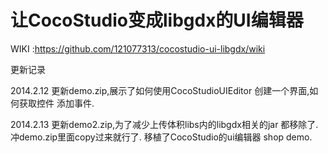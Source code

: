 # 让CocoStudio变成libgdx的UI编辑器


WIKI :https://github.com/121077313/cocostudio-ui-libgdx/wiki

更新记录

2014.2.12 
更新demo.zip,展示了如何使用CocoStudioUIEditor 创建一个界面,如何获取控件 添加事件.

2014.2.13 
更新demo2.zip,为了减少上传体积libs内的libgdx相关的jar 都移除了.冲demo.zip里面copy过来就行了.
移植了CocoStudio的ui编辑器 shop demo.

